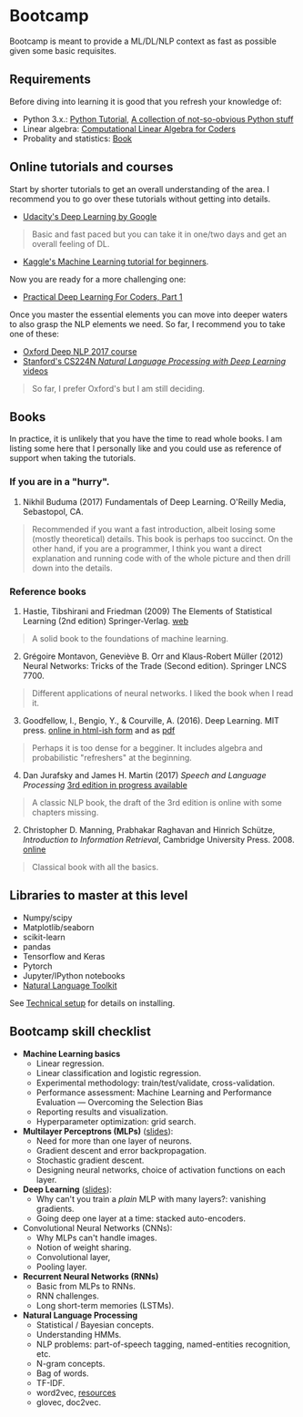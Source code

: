 # Bootcamp

Bootcamp is meant to provide a ML/DL/NLP context as fast as possible given some basic requisites.

## Requirements

Before diving into learning it is good that you refresh your knowledge of:

* Python 3.x.: [Python Tutorial](https://nbviewer.jupyter.org/github/lmarti/machine-learning/blob/master/00.%20Python%20Tutorial.ipynb), [A collection of not-so-obvious Python stuff](https://nbviewer.jupyter.org/github/lmarti/machine-learning/blob/master/00.%20Python%20Tutorial.ipynb)
* Linear algebra: [Computational Linear Algebra for Coders](https://github.com/fastai/numerical-linear-algebra)
* Probality and statistics: [Book](http://heather.cs.ucdavis.edu/~matloff/132/PLN/probstatbook/ProbStatBook.pdf)

## Online tutorials and courses

Start by shorter tutorials to get an overall understanding of the area. I recommend you to go over these tutorials without getting into details.

* [Udacity's Deep Learning by Google](https://udacity.com/course/deep-learning--ud730)
> Basic and fast paced but you can take it in one/two days and get an overall feeling of DL.

* [Kaggle's Machine Learning tutorial for beginners](https://www.kaggle.com/kanncaa1/machine-learning-tutorial-for-beginners).

Now you are ready for a more challenging one:

* [Practical Deep Learning For Coders, Part 1](course.fast.ai/index.html)

Once you master the essential elements you can move into deeper waters to also grasp the NLP elements we need. So far, I recommend you to take one of these:

* [Oxford Deep NLP 2017 course](https://github.com/oxford-cs-deepnlp-2017/lectures)
* [Stanford's CS224N *Natural Language Processing with Deep Learning* videos]( https://www.youtube.com/playlist?list=PLqdrfNEc5QnuV9RwUAhoJcoQvu4Q46Lja)

> So far, I prefer Oxford's but I am still deciding.

## Books

In practice, it is unlikely that you have the time to read whole books. I am listing some here that I personally like and you could use as reference of support when taking the tutorials.

### If you are in a "hurry".

1. Nikhil Buduma (2017) Fundamentals of Deep Learning. O'Reilly Media, Sebastopol, CA.
> Recommended if you want a fast introduction, albeit losing some (mostly theoretical) details. This book is perhaps too succinct. On the other hand, if you are a programmer, I think you want a direct explanation and running code with of the whole picture and then drill down into the details.

### Reference books

1. Hastie, Tibshirani and Friedman (2009) The Elements of Statistical Learning (2nd edition) Springer-Verlag. [web](http://web.stanford.edu/~hastie/ElemStatLearn/)
> A solid book to the foundations of machine learning.
2. Grégoire Montavon, Geneviève B. Orr and Klaus-Robert Müller (2012) Neural Networks: Tricks of the Trade (Second edition). Springer LNCS 7700.
> Different applications of neural networks. I liked the book when I read it.
3. Goodfellow, I., Bengio, Y., & Courville, A. (2016). Deep Learning. MIT press. [online in html-ish form](http://www.deeplearningbook.org/) and as [pdf](https://github.com/janishar/mit-deep-learning-book-pdf)
> Perhaps it is too dense for a begginer. It includes algebra and probabilistic "refreshers" at the beginning.
4. Dan Jurafsky and James H. Martin (2017) *Speech and Language Processing* [3rd edition in progress available](https://web.stanford.edu/~jurafsky/slp3/)
> A classic NLP book, the draft of the 3rd edition is online with some chapters missing.
2. Christopher D. Manning, Prabhakar Raghavan and Hinrich Schütze, *Introduction to Information Retrieval*, Cambridge University Press. 2008. [online](https://nlp.stanford.edu/IR-book/)
> Classical book with all the basics.


## Libraries to master at this level

* Numpy/scipy
* Matplotlib/seaborn
* scikit-learn
* pandas
* Tensorflow and Keras
* Pytorch
* Jupyter/IPython notebooks
* [Natural Language Toolkit](http://www.nltk.org)

See [Technical setup](Technical.md) for details on installing.

## Bootcamp skill checklist

* **Machine Learning basics**
	* Linear regression.
	* Linear classification and logistic regression.
	* Experimental methodology: train/test/validate, cross-validation.
	* Performance assessment: Machine Learning and Performance Evaluation — Overcoming the Selection Bias
	* Reporting results and visualization.
	* Hyperparameter optimization: grid search.
* **Multilayer Perceptrons (MLPs)** ([slides](nbviewer.jupyter.org/github/lmarti/machine-learning/blob/master/04.%20Artificial%20neural%20networks.ipynb)):
	* Need for more than one layer of neurons.
	* Gradient descent and error backpropagation.
	* Stochastic gradient descent.
	* Designing neural networks, choice of activation functions on each layer.
* **Deep Learning** ([slides](nbviewer.jupyter.org/github/lmarti/machine-learning/blob/master/06.%20Deep%20Learning.ipynb)):
	*  Why can't you train a *plain* MLP with many layers?: vanishing gradients.
	*  Going deep one layer at a time: stacked auto-encoders.
* Convolutional Neural Networks (CNNs):
	* 	Why MLPs can't handle images.
	*  Notion of weight sharing.
	*  Convolutional layer,
	*  Pooling layer.
* **Recurrent Neural Networks (RNNs)**
	- Basic from MLPs to RNNs.
	- RNN challenges.
	- Long short-term memories (LSTMs).
* **Natural Language Processing**
	- Statistical / Bayesian concepts.
	- Understanding HMMs.
	- NLP problems: part-of-speech tagging, named-entities recognition, etc.
	- N-gram concepts.
	- Bag of words.
	- TF-IDF.
	- word2vec, [resources](https://github.com/clulab/nlp-reading-group/wiki/Word2Vec-Resources)
	- glovec, doc2vec.
